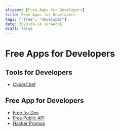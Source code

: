 ```yaml
---
aliases: [Free Apps for Developers]
title: Free Apps for Developers
tags: ["free", "developer"]
date: 2020-09-14 10:44:06
draft: false
---
```


# Free Apps for Developers

## Tools for Developers

- [CyberChef](https://gchq.github.io/CyberChef/)

## Free App for Developers

- [Free for Dev](https://free-for.dev/)
- [Free Public API](https://github.com/public-apis/public-apis)
- [Hacker Promos](https://www.hackerpromos.com/)
